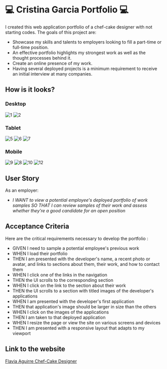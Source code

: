 # :computer: Cristina Garcia Portfolio :computer:

I created this web application portfolio of a chef-cake designer with not starting codes.
The goals of this project are:

* Showcase my skills and talents to employers looking to fill a part-time or full-time position. 
* An effective portfolio highlights my strongest work as well as the thought processes behind it. 
* Create an online presence of my work.
* Having several deployed projects is a minimum requirement to receive an initial interview at many companies.

## How is it looks?

### Desktop
![1](https://github.com/garmercy/Cristina-Garcia-Portfolio/assets/138730100/d4c889ed-a893-49ee-9567-bdc2923e5735)
![2](https://github.com/garmercy/Cristina-Garcia-Portfolio/assets/138730100/8fe9b60e-8efd-4fd8-a090-33ac11d1a7d5)

### Tablet
![5](https://github.com/garmercy/Cristina-Garcia-Portfolio/assets/138730100/9c730aea-03da-463e-b115-bf25adbfeef4)
![6](https://github.com/garmercy/Cristina-Garcia-Portfolio/assets/138730100/9b41bcca-7c3f-4c6a-be01-aaab0e2f7752)
![7](https://github.com/garmercy/Cristina-Garcia-Portfolio/assets/138730100/7b5bd5b0-145f-412d-b8be-45cb33620c3e)

### Mobile
![9](https://github.com/garmercy/Cristina-Garcia-Portfolio/assets/138730100/e5e14f0e-7321-4a89-9ccf-74c0e1d40681)
![8](https://github.com/garmercy/Cristina-Garcia-Portfolio/assets/138730100/d238a35c-8042-4ac4-97da-55e39a038cf6)
![10](https://github.com/garmercy/Cristina-Garcia-Portfolio/assets/138730100/93060f19-c64a-455f-a0da-d17f6f779082)
![12](https://github.com/garmercy/Cristina-Garcia-Portfolio/assets/138730100/96afccf6-659d-419f-a419-7b2353025941)

## User Story

As an employer:
* _I WANT to view a potential employee's deployed portfolio of work samples
SO THAT I can review samples of their work and assess whether they're a good candidate for an open position_

## Acceptance Criteria

Here are the critical requirements necessary to develop the portfolio :

* GIVEN I need to sample a potential employee's previous work
* WHEN I load their portfolio
* THEN I am presented with the developer's name, a recent photo or avatar, and links to sections about them, their work, and how to contact them
* WHEN I click one of the links in the navigation
* THEN the UI scrolls to the corresponding section
* WHEN I click on the link to the section about their work
* THEN the UI scrolls to a section with titled images of the developer's applications
* WHEN I am presented with the developer's first application
* THEN that application's image should be larger in size than the others
* WHEN I click on the images of the applications
* THEN I am taken to that deployed application
* WHEN I resize the page or view the site on various screens and devices
* THEN I am presented with a responsive layout that adapts to my viewport

## Link to the website
[Flavia Aguirre Chef-Cake Designer](https://garmercy.github.io/Cristina-Garcia-Portfolio/)


  
